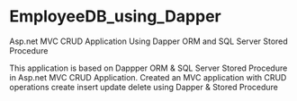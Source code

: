 # EmployeeDB_using_Dapper
Asp.net MVC CRUD Application Using Dapper ORM and SQL Server Stored Procedure


This application is based on Dappper ORM & SQL Server Stored Procedure in Asp.net MVC CRUD Application.
Created an MVC application with CRUD operations create insert update delete using Dapper & Stored Procedure
